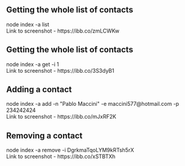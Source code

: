 <h2>Getting the whole list of contacts</h2>
node index -a list <br/>
Link to screenshot - https://ibb.co/zmLCWKw <br/>

<h2>Getting the whole list of contacts</h2>
node index -a get -i 1 <br/>
Link to screenshot - https://ibb.co/3S3dyB1 <br/>

<h2>Adding a contact</h2>
node index -a add -n "Pablo Maccini" -e maccini577@hotmail.com -p 234242424 <br/>
Link to screenshot - https://ibb.co/mJxRF2K <br/>

<h2>Removing a contact</h2>
node index -a remove -i DgrkmaTqoLYM9kRTsh5rX <br/>
Link to screenshot - https://ibb.co/xSTBTXh <br/>
